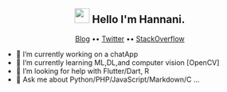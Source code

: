 <h2 align="center">
  <img src="https://raw.githubusercontent.com/iampavangandhi/iampavangandhi/master/gifs/Hi.gif" width="30px">
  Hello I'm Hannani.
</h2>

<p align="center">
  <a href="https://mhannani.codes/">Blog</a> ••
  <a href="https://twitter.com/Mohamed_Hanani4">Twitter</a> ••
  <a href="https://stackoverflow.com/users/13652942/hannani">StackOverflow</a>
</p>


- 🔭 I’m currently working on a chatApp
- 🌱 I’m currently learning ML,DL,and computer vision [OpenCV]
- 🤔 I’m looking for help with Flutter/Dart, R
- 💬 Ask me about Python/PHP/JavaScript/Markdown/C ...
<!--

- 📫 How to reach me: ...
- 👯 I’m looking to collaborate on ...
- 😄 Pronouns: ...
- ⚡ Fun fact: ...
-->
<!--START_SECTION:waka-->

<!--END_SECTION:waka-->

